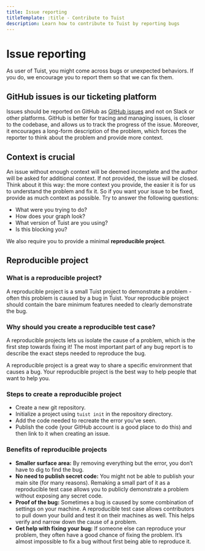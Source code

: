 ```yaml
---
title: Issue reporting
titleTemplate: :title - Contribute to Tuist
description: Learn how to contribute to Tuist by reporting bugs
---
```


# Issue reporting

As user of Tuist, you might come across bugs or unexpected behaviors.
If you do, we encourage you to report them so that we can fix them.

## GitHub issues is our ticketing platform

Issues should be reported on GitHub as [GitHub issues](https://github.com/tuist/tuist/issues) and not on Slack or other platforms. GitHub is better for tracing and managing issues, is closer to the codebase, and allows us to track the progress of the issue. Moreover, it encourages a long-form description of the problem, which forces the reporter to think about the problem and provide more context.

## Context is crucial

An issue without enough context will be deemed incomplete and the author will be asked for additional context. If not provided, the issue will be closed. Think about it this way: the more context you provide, the easier it is for us to understand the problem and fix it. So if you want your issue to be fixed, provide as much context as possible. Try to answer the following questions:

- What were you trying to do?
- How does your graph look?
- What version of Tuist are you using?
- Is this blocking you?

We also require you to provide a minimal **reproducible project**.

## Reproducible project

### What is a reproducible project?

A reproducible project is a small Tuist project to demonstrate a problem - often this problem is caused by a bug in Tuist. Your reproducible project should contain the bare minimum features needed to clearly demonstrate the bug.

### Why should you create a reproducible test case?

A reproducible projects lets us isolate the cause of a problem, which is the first step towards fixing it! The most important part of any bug report is to describe the exact steps needed to reproduce the bug.

A reproducible project is a great way to share a specific environment that causes a bug. Your reproducible project is the best way to help people that want to help you.

### Steps to create a reproducible project

- Create a new git repository.
- Initialize a project using `tuist init` in the repository directory.
- Add the code needed to recreate the error you’ve seen.
- Publish the code (your GitHub account is a good place to do this) and then link to it when creating an issue.

### Benefits of reproducible projects

- **Smaller surface area:** By removing everything but the error, you don’t have to dig to find the bug.
- **No need to publish secret code:** You might not be able to publish your main site (for many reasons). Remaking a small part of it as a reproducible test case allows you to publicly demonstrate a problem without exposing any secret code.
- **Proof of the bug:** Sometimes a bug is caused by some combination of settings on your machine. A reproducible test case allows contributors to pull down your build and test it on their machines as well. This helps verify and narrow down the cause of a problem.
- **Get help with fixing your bug:** If someone else can reproduce your problem, they often have a good chance of fixing the problem. It’s almost impossible to fix a bug without first being able to reproduce it.
